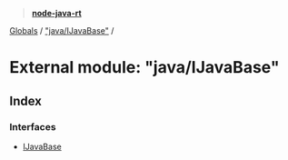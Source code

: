 > **[node-java-rt](../README.md)**

[Globals](../README.md) / ["java/IJavaBase"](_java_ijavabase_.md) /

# External module: "java/IJavaBase"

## Index

### Interfaces

* [IJavaBase](../interfaces/_java_ijavabase_.ijavabase.md)